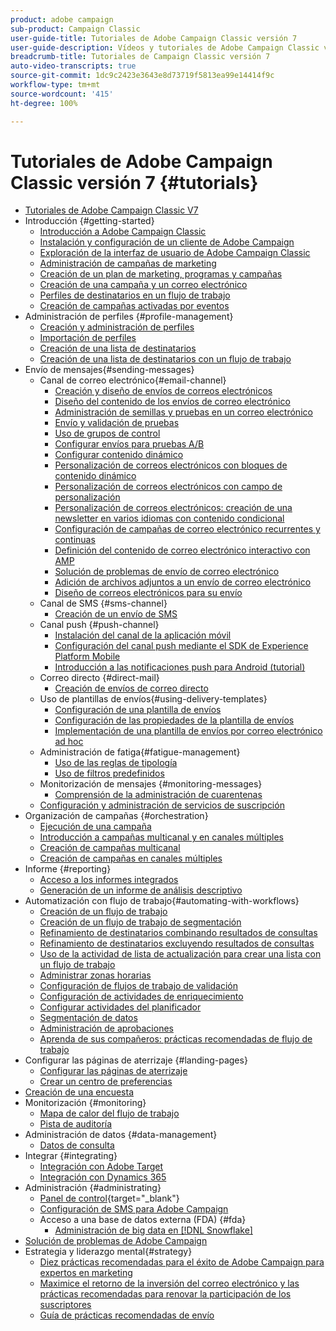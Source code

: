 ```yaml
---
product: adobe campaign
sub-product: Campaign Classic
user-guide-title: Tutoriales de Adobe Campaign Classic versión 7
user-guide-description: Vídeos y tutoriales de Adobe Campaign Classic versión 7.
breadcrumb-title: Tutoriales de Campaign Classic versión 7
auto-video-transcripts: true
source-git-commit: 1dc9c2423e3643e8d73719f5813ea99e14414f9c
workflow-type: tm+mt
source-wordcount: '415'
ht-degree: 100%

---
```



# Tutoriales de Adobe Campaign Classic versión 7 {#tutorials}

+ [Tutoriales de Adobe Campaign Classic V7](/help/overview.md)
+ Introducción {#getting-started}
   + [Introducción a Adobe Campaign Classic](/help/getting-started/introduction-to-adobe-campaign-classic.md)
   + [Instalación y configuración de un cliente de Adobe Campaign](/help/getting-started/install-and-setup-the-adobe-campaign-client.md)
   + [Exploración de la interfaz de usuario de Adobe Campaign Classic](/help/getting-started/exploring-the-adobe-campaign-classic-user-interface.md)
   + [Administración de campañas de marketing](/help/getting-started/managing-marketing-campaigns.md)
   + [Creación de un plan de marketing, programas y campañas](/help/getting-started/creating-a-marketing-plan-programs-and-campaigns.md)
   + [Creación de una campaña y un correo electrónico](/help/getting-started/creating-a-campaign-and-an-email.md)
   + [Perfiles de destinatarios en un flujo de trabajo](/help/getting-started/targeting-profiles-in-a-workflow.md)
   + [Creación de campañas activadas por eventos](/help/getting-started/create-event-triggered-campaigns.md)
+ Administración de perfiles {#profile-management}
   + [Creación y administración de perfiles](/help/profile-management/create-and-manage-profiles.md)
   + [Importación de perfiles](/help/data-management/importing-profiles.md)
   + [Creación de una lista de destinatarios](/help/profile-management/creating-a-list-of-recipients.md)
   + [Creación de una lista de destinatarios con un flujo de trabajo](/help/profile-management/creating-a-list-of-recipients-with-a-workflow.md)
+ Envío de mensajes{#sending-messages}
   + Canal de correo electrónico{#email-channel}
      + [Creación y diseño de envíos de correos electrónicos](/help/sending-messages/email-channel/create-and-design-email-deliveries.md)
      + [Diseño del contenido de los envíos de correo electrónico](/help/sending-messages/email-channel/design-email-delivery-content.md)
      + [Administración de semillas y pruebas en un correo electrónico](/help/sending-messages/email-channel/managing-seed-and-proofs.md)
      + [Envío y validación de pruebas](/help/sending-messages/email-channel/send-and-validate-proofs.md)
      + [Uso de grupos de control](/help/sending-messages/email-channel/use-control-groups.md)
      + [Configurar envíos para pruebas A/B](/help/sending-messages/email-channel/configure-deliveries-for-ab-testing.md)
      + [Configurar contenido dinámico](/help/sending-messages/email-channel/configuring-dynamic-content.md)
      + [Personalización de correos electrónicos con bloques de contenido dinámico](/help/sending-messages/email-channel/personalization-with-dynamic-content-blocks.md)
      + [Personalización de correos electrónicos con campo de personalización](/help/sending-messages/email-channel/personalizing-emails-using-personalization-fields.md)
      + [Personalización de correos electrónicos: creación de una newsletter en varios idiomas con contenido condicional](/help/sending-messages/email-channel/personalizing-emails-create-a-multi-lingual-newsletter-using-conditional-content.md)
      + [Configuración de campañas de correo electrónico recurrentes y continuas](/help/sending-messages/recurring-deliveries.md)
      + [Definición del contenido de correo electrónico interactivo con AMP](/help/sending-messages/email-channel/defining-interactive-email-content-with-amp.md)
      + [Solución de problemas de envío de correo electrónico](/help/sending-messages/email-channel/troubleshooting-email-delivery-issues.md)
      + [Adición de archivos adjuntos a un envío de correo electrónico](/help/sending-messages/email-channel/add-attachments-to-an-email-delivery.md)
      + [Diseño de correos electrónicos para su envío](/help/sending-messages/email-channel/design-emails-for-deliverability.md)
   + Canal de SMS {#sms-channel}
      + [Creación de un envío de SMS](/help/sending-messages/mobile-channel/create-a-sms-delivery.md)
   + Canal push {#push-channel}
      + [Instalación del canal de la aplicación móvil](/help/sending-messages/mobile-channel/installing-the-mobile-app-channel.md)
      + [Configuración del canal push mediante el SDK de Experience Platform Mobile](/help/sending-messages/mobile-channel/configure-push-using-aep-mobile-sdk.md)
      + [Introducción a las notificaciones push para Android (tutorial)](https://experienceleague.adobe.com/docs/campaign-classic-learn/getting-started-with-push-notifications-for-android/introduction.html?lang=es)
   + Correo directo {#direct-mail}
      + [Creación de envíos de correo directo](/help/sending-messages/direct-mail/creating-direct-mail-deliveries.md)
   + Uso de plantillas de envíos{#using-delivery-templates}
      + [Configuración de una plantilla de envíos](/help/sending-messages/using-delivery-templates/configuring-a-delivery-template.md)
      + [Configuración de las propiedades de la plantilla de envíos](/help/sending-messages/using-delivery-templates/setting-delivery-template-properties.md)
      + [Implementación de una plantilla de envíos por correo electrónico ad hoc](/help/sending-messages/using-delivery-templates/deploying-ad-hoc-email-delivery-template.md)
   + Administración de fatiga{#fatigue-management}
      + [Uso de las reglas de tipología](/help/sending-messages/fatigue-management/typology-rules-for-fatigue-management.md)
      + [Uso de filtros predefinidos](/help/sending-messages/fatigue-management/fatigue-management-using-filters.md)
   + Monitorización de mensajes {#monitoring-messages}
      + [Comprensión de la administración de cuarentenas](/help/sending-messages/quarantine-management.md)
   + [Configuración y administración de servicios de suscripción](/help/sending-messages/configuring-and-managing-subscription-services.md)
+ Organización de campañas {#orchestration}
   + [Ejecución de una campaña](/help/orchestrating-campaigns/executing-a-campaign.md)
   + [Introducción a campañas multicanal y en canales múltiples](/help/orchestrating-campaigns/introduction-to-cross-and-multi-channel-campaigns.md)
   + [Creación de campañas multicanal](/help/orchestrating-campaigns/multi-channel-campaigns.md)
   + [Creación de campañas en canales múltiples](/help/orchestrating-campaigns/cross-channel-campaigns.md)
+ Informe {#reporting}
   + [Acceso a los informes integrados](/help/reporting/accessing-built-in-reports.md)
   + [Generación de un informe de análisis descriptivo](/help/reporting/generating-a-descriptive-analysis-report.md)
+ Automatización con flujo de trabajo{#automating-with-workflows}
   + [Creación de un flujo de trabajo](/help/automating-with-workflows/creating-a-workflow.md)
   + [Creación de un flujo de trabajo de segmentación](/help/automating-with-workflows/creating-a-targeting-workflow.md)
   + [Refinamiento de destinatarios combinando resultados de consultas](/help/automating-with-workflows/refining-targets-by-combining-query-results.md)
   + [Refinamiento de destinatarios excluyendo resultados de consultas](/help/automating-with-workflows/refining-targets-by-excluding-query-results.md)
   + [Uso de la actividad de lista de actualización para crear una lista con un flujo de trabajo](/help/automating-with-workflows/using-the-update-list-activity.md)
   + [Administrar zonas horarias](/help/automating-with-workflows/manage-time-zones.md)
   + [Configuración de flujos de trabajo de validación](/help/automating-with-workflows/validation-flow-configuration.md)
   + [Configuración de actividades de enriquecimiento](/help/automating-with-workflows/enrichment-activity.md)
   + [Configurar actividades del planificador](/help/automating-with-workflows/configure-scheduler-activities.md)
   + [Segmentación de datos](/help/data-management/data-segmentation.md)
   + [Administración de aprobaciones](/help/automating-with-workflows/managing-approvals.md)
   + [Aprenda de sus compañeros: prácticas recomendadas de flujo de trabajo](/help/automating-with-workflows/workflow-best-practices-for-marketers.md)
+ Configurar las páginas de aterrizaje {#landing-pages}
   + [Configurar las páginas de aterrizaje](/help/designing-content/configure-landingpages.md)
   + [Crear un centro de preferencias](/help/designing-content/create-a-preference-center.md)
+ [Creación de una encuesta](/help/designing-content/create-a-survey.md)
+ Monitorización {#monitoring}
   + [Mapa de calor del flujo de trabajo](/help/monitoring-campaign-classic/workflow-heatmap.md)
   + [Pista de auditoría](/help/monitoring-campaign-classic/audit-trail.md)
+ Administración de datos {#data-management}
   + [Datos de consulta](/help/data-management/query-data.md)
+ Integrar {#integrating}
   + [Integración con Adobe Target](/help/integrations/target-integration.md)
   + [Integración con Dynamics 365](/help/integrations/dynamics365-integration.md)
+ Administración {#administrating}
   + [Panel de control](https://experienceleague.adobe.com/docs/control-panel-learn/control-panel/control-panel-overview.html?lang=es){target="_blank"}
   + [Configuración de SMS para Adobe Campaign](https://experienceleague.adobe.com/docs/campaign-learn/set-up-sms-for-adobe-campaign/overview.html?lang=es)
   + Acceso a una base de datos externa (FDA) {#fda}
      + [Administración de big data en [!DNL Snowflake]](/help/administrating/snowflake/big-data-segmentation-on-snowflake.md)
+ [Solución de problemas de Adobe Campaign](https://experienceleague.adobe.com/docs/campaign-classic-learn/troubleshooting/overview.html?lang=es)
+ Estrategia y liderazgo mental{#strategy}
   + [Diez prácticas recomendadas para el éxito de Adobe Campaign para expertos en marketing](/help/strategy/10-best-practices-for-marketers.md)
   + [Maximice el retorno de la inversión del correo electrónico y las prácticas recomendadas para renovar la participación de los suscriptores](https://experienceleague.adobe.com/docs/campaign-learn/tutorials/strategy/campaign-maximize-email-best-practices.html?lang=es)
   + [Guía de prácticas recomendadas de envío](https://experienceleague.adobe.com/docs/deliverability-learn/deliverability-best-practice-guide/introduction.html?lang=es)

